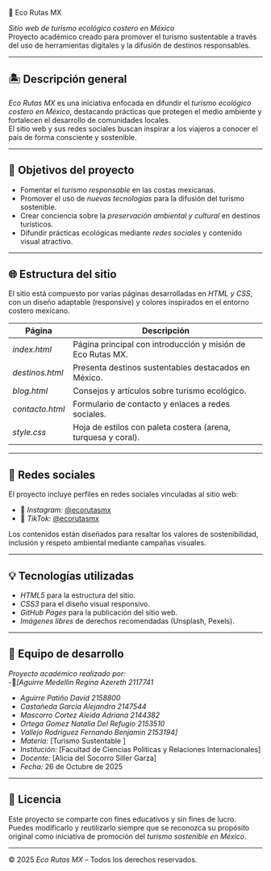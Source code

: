  🌊 Eco Rutas MX

*Sitio web de turismo ecológico costero en México*  
Proyecto académico creado para promover el turismo sustentable a través del uso de herramientas digitales y la difusión de destinos responsables.

---

## 🏝️ Descripción general

*Eco Rutas MX* es una iniciativa enfocada en difundir el *turismo ecológico costero en México*, destacando prácticas que protegen el medio ambiente y fortalecen el desarrollo de comunidades locales.  
El sitio web y sus redes sociales buscan inspirar a los viajeros a conocer el país de forma consciente y sostenible.

---

## 🧭 Objetivos del proyecto

- Fomentar el *turismo responsable* en las costas mexicanas.  
- Promover el uso de *nuevas tecnologías* para la difusión del turismo sostenible.  
- Crear conciencia sobre la *preservación ambiental y cultural* en destinos turísticos.  
- Difundir prácticas ecológicas mediante *redes sociales* y contenido visual atractivo.  

---

## 🌐 Estructura del sitio

El sitio está compuesto por varias páginas desarrolladas en *HTML y CSS*, con un diseño adaptable (responsive) y colores inspirados en el entorno costero mexicano.

| Página | Descripción |
|--------|--------------|
| *index.html* | Página principal con introducción y misión de Eco Rutas MX. |
| *destinos.html* | Presenta destinos sustentables destacados en México. |
| *blog.html* | Consejos y artículos sobre turismo ecológico. |
| *contacto.html* | Formulario de contacto y enlaces a redes sociales. |
| *style.css* | Hoja de estilos con paleta costera (arena, turquesa y coral). |

---

## 📱 Redes sociales

El proyecto incluye perfiles en redes sociales vinculadas al sitio web:  

- 🌿 *Instagram:* [@ecorutasmx](https://www.instagram.com)  
- 🎥 *TikTok:* [@ecorutasmx](https://www.tiktok.com)  

Los contenidos están diseñados para resaltar los valores de sostenibilidad, inclusión y respeto ambiental mediante campañas visuales.

---

## 💡 Tecnologías utilizadas

- *HTML5* para la estructura del sitio.  
- *CSS3* para el diseño visual responsivo.  
- *GitHub Pages* para la publicación del sitio web.  
- *Imágenes libres* de derechos recomendadas (Unsplash, Pexels).  

---

## 📅 Equipo de desarrollo

*Proyecto académico realizado por:*  
-👥*[Aguirre Medellin Regina Azereth 2117741*
- *Aguirre Patiño David 2158800*
- *Castañeda Garcia Alejandra 2147544*
- *Mascorro Cortez Aleida Adriana 2144382*
- *Ortega Gomez Natalia Del Refugio 2153510*
- *Vallejo Rodriguez Fernando Benjamin 2153194]*
- *Materia:* [Turismo Sustentable ]  
- *Institución:* [Facultad de Ciencias Politicas y Relaciones Internacionales]  
- *Docente:* [Alicia del Socorro Siller Garza]  
- *Fecha:* 26 de Octubre de 2025  

---

## 📄 Licencia

Este proyecto se comparte con fines educativos y sin fines de lucro.  
Puedes modificarlo y reutilizarlo siempre que se reconozca su propósito original como iniciativa de promoción del *turismo sostenible en México*.

---

© 2025 *Eco Rutas MX* – Todos los derechos reservados.
